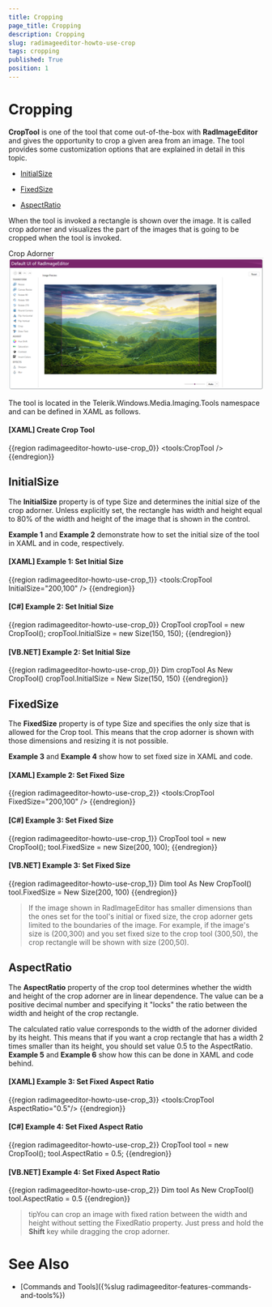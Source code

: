 ```yaml
---
title: Cropping
page_title: Cropping
description: Cropping
slug: radimageeditor-howto-use-crop
tags: cropping
published: True
position: 1
---
```


# Cropping



__CropTool__ is one of the tool that come out-of-the-box with __RadImageEditor__ and gives the opportunity to crop a given area from an image. The tool provides some customization options that are explained in detail in this topic.
      

* [InitialSize](#initialsize)

* [FixedSize](#fixedsize)

* [AspectRatio](#aspectratio)

When the tool is invoked a rectangle is shown over the image. It is called crop adorner and visualizes the part of the images that is going to be cropped when the tool is invoked.
      

Crop Adorner![Rad Image Editor How To Use Crop 01](images/RadImageEditor_HowTo_Use_Crop_01.png)

The tool is located in the Telerik.Windows.Media.Imaging.Tools namespace and can be defined in XAML as follows.
      

#### __[XAML] Create Crop Tool__

{{region radimageeditor-howto-use-crop_0}}
	        <tools:CropTool />
	{{endregion}}



## InitialSize

The __InitialSize__ property is of type Size and determines the initial size of the crop adorner. Unless explicitly set, the rectangle has width and height equal to 80% of the width and height of the image that is shown in the control.
        

__Example 1__ and __Example 2__ demonstrate how to set the initial size of the tool in XAML and in code, respectively.
        

#### __[XAML] Example 1: Set Initial Size__

{{region radimageeditor-howto-use-crop_1}}
	        <tools:CropTool InitialSize="200,100" />
	{{endregion}}



#### __[C#] Example 2: Set Initial Size__

{{region radimageeditor-howto-use-crop_0}}
	            CropTool cropTool = new CropTool();
	            cropTool.InitialSize = new Size(150, 150);
	{{endregion}}



#### __[VB.NET] Example 2: Set Initial Size__

{{region radimageeditor-howto-use-crop_0}}
		Dim cropTool As New CropTool()
		cropTool.InitialSize = New Size(150, 150)
	{{endregion}}



## FixedSize

The __FixedSize__ property is of type Size and specifies the only size that is allowed for the Crop tool. This means that the crop adorner is shown with those dimensions and resizing it is not possible.
        

__Example 3__ and __Example 4__ show how to set fixed size in XAML and code.
        

#### __[XAML] Example 2: Set Fixed Size__

{{region radimageeditor-howto-use-crop_2}}
	        <tools:CropTool FixedSize="200,100" />
	{{endregion}}



#### __[C#] Example 3: Set Fixed Size__

{{region radimageeditor-howto-use-crop_1}}
	            CropTool tool = new CropTool();
	            tool.FixedSize = new Size(200, 100);
	{{endregion}}



#### __[VB.NET] Example 3: Set Fixed Size__

{{region radimageeditor-howto-use-crop_1}}
		Dim tool As New CropTool()
		tool.FixedSize = New Size(200, 100)
	{{endregion}}



>If the image shown in RadImageEditor has smaller dimensions than the ones set for the tool's initial or fixed size, the crop adorner gets limited to the boundaries of the image. For example, if the image's size is (200,300) and you set fixed size to the crop tool (300,50), the crop rectangle will be shown with size (200,50).
          

## AspectRatio

The __AspectRatio__ property of the crop tool determines whether the width and height of the crop adorner are in linear dependence. The value can be a positive decimal number and specifying it "locks" the ratio between the width and height of the crop rectangle.
        

The calculated ratio value corresponds to the width of the adorner divided by its height. This means that if you want a crop rectangle that has a width 2 times smaller than its height, you should set value 0.5 to the AspectRatio. __Example 5__ and __Example 6__ show how this can be done in XAML and code behind.
        

#### __[XAML] Example 3: Set Fixed Aspect Ratio__

{{region radimageeditor-howto-use-crop_3}}
	        <tools:CropTool AspectRatio="0.5"/>
	{{endregion}}



#### __[C#] Example 4: Set Fixed Aspect Ratio__

{{region radimageeditor-howto-use-crop_2}}
	            CropTool tool = new CropTool();
	            tool.AspectRatio = 0.5;
	{{endregion}}



#### __[VB.NET] Example 4: Set Fixed Aspect Ratio__

{{region radimageeditor-howto-use-crop_2}}
		Dim tool As New CropTool()
		tool.AspectRatio = 0.5
{{endregion}}



>tipYou can crop an image with fixed ration between the width and height without setting the FixedRatio property. Just press and hold the __Shift__ key while dragging the crop adorner.
          

# See Also

 * [Commands and Tools]({%slug radimageeditor-features-commands-and-tools%})
